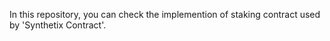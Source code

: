 In this repository, you can check the implemention of staking contract used by 'Synthetix Contract'.
